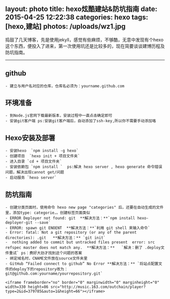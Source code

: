 layout: photo
title: hexo炫酷建站&防坑指南
date: 2015-04-25 12:22:38
categories: hexo
tags: [hexo,建站]
photos: /uploads/wz1.jpg
---
捣鼓了几天博客，先是使用jekyll，感觉有些麻烦，不够酷，无意中发现有个hexo这个东西，便投入了进来，第一次使用坑还是比较多的，现在简要谈谈建博历程及防坑指南。
***
## github
    - 建立与用户名对应的仓库，仓库名必须为：yourname.github.com

## 环境准备
    - 到Node.js官网下载最新版本，安装过程中一直点击确定即可
    - 安装git客户端 ps:安装git客户端后，自动添加了ssh-key,所以你不需要手动添加咯 

## Hexo安装及部署
    - 安装hexo  `npm install -g hexo`
    - 创建项目  `hexo init + 项目文件夹`
    - 进入目录 `cd + 项目文件夹`
    - 安装依赖包 `npm install `  ps:解决 hexo server , hexo generate 命令错误问题，解决出现cannot get/问题
    - 启动服务 `hexo server`

## 防坑指南
    - 创建分类页面时，使用命令 hexo new page "categories" 后，还要在自动生成的文件里，添加type: categorie，。创建标签页面类似
    - ERROR Deployer not found: git  **解决方法：**`npm install hexo-deployer-git --save`
    - ERROR: spawn git ENOENT  **解决方法：**`利用 git shell 来输入命令`
    - Error: fatal: Not a git repository (or any of the parent directories): .git   **解决方法：** `git init`
    -  nothing added to commit but untracked files present  error: src refspec master does not match any.  **解决方法：**   `解决：删了 .deploy文件重试` ps：费好大劲才找到这个问题的答案
    - 绑定域名时，CNAME文件放在source文件夹里
    - GitHub “Failed connect to github” No Error **解决方法：** `将站点配置文件的deploy下的repository改为：git@github.com:yourname/yourrepository.git`

    <iframe frameborder="no" border="0" marginwidth="0" marginheight="0" width=330 height=86 src="http://music.163.com/outchain/player?type=2&id=379785&auto=1&height=66"></iframe>